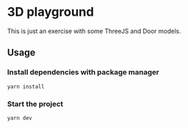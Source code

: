 # 3D playground

This is just an exercise with some ThreeJS and Door models.

## Usage

### Install dependencies with package manager

```
yarn install
```

### Start the project

```
yarn dev
```
